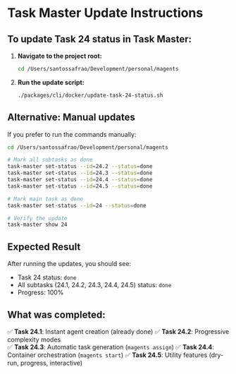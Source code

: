 # Task Master Update Instructions

## To update Task 24 status in Task Master:

1. **Navigate to the project root:**
   ```bash
   cd /Users/santossafrao/Development/personal/magents
   ```

2. **Run the update script:**
   ```bash
   ./packages/cli/docker/update-task-24-status.sh
   ```

## Alternative: Manual updates

If you prefer to run the commands manually:

```bash
cd /Users/santossafrao/Development/personal/magents

# Mark all subtasks as done
task-master set-status --id=24.2 --status=done
task-master set-status --id=24.3 --status=done
task-master set-status --id=24.4 --status=done
task-master set-status --id=24.5 --status=done

# Mark main task as done
task-master set-status --id=24 --status=done

# Verify the update
task-master show 24
```

## Expected Result

After running the updates, you should see:
- Task 24 status: `done`
- All subtasks (24.1, 24.2, 24.3, 24.4, 24.5) status: `done`
- Progress: 100%

## What was completed:

✅ **Task 24.1**: Instant agent creation (already done)
✅ **Task 24.2**: Progressive complexity modes  
✅ **Task 24.3**: Automatic task generation (`magents assign`)
✅ **Task 24.4**: Container orchestration (`magents start`)
✅ **Task 24.5**: Utility features (dry-run, progress, interactive)